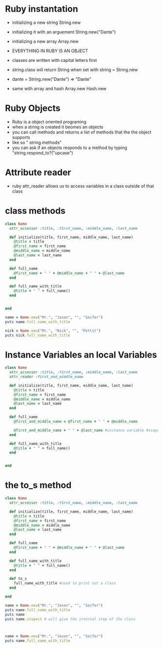 # Ruby instantation 
* initializing a new string String.new
* initializing it with an arguement String.new("Dante")
* initializing a new array Array.new

* EVERYTHING IN RUBY IS AN OBJECT
* classes are written with capital letters first
* string.class will return String when set with string = String.new
* dante = String.new("Dante") => "Dante"
* same with array and hash Array.new Hash.new


# Ruby Objects
* Ruby is a object oriented programing
* when a string is created it beomes an objects
* you can call methods and returns a list of methods that the the object supports
* like so " string.methods"
* you can ask if an objects responds to a method by typing "string.respond_to?("upcase")


# Attribute reader
* ruby attr_reader allows us to access variables in a class outside of that class



# class methods
```ruby
class Name
  attr_accessor :title, :first_name, :middle_name, :last_name

  def initialize(title, first_name, middle_name, last_name)
    @title = title
    @first_name = first_name
    @middle_name = middle_name
    @last_name = last_name
  end

  def full_name
    @first_name + " " + @middle_name + " " + @last_name
  end

  def full_name_with_title
    @title + " " + full_name()
  end


end

name = Name.new("Mr.", "Jason", "", "Seifer")
puts name.full_name_with_title

nick = Name.new("Mr.", "Nick", "", "Pettit")
puts nick.full_name_with_title
```

# Instance Variables an local Variables
```ruby
class Name
  attr_accessor :title, :first_name, :middle_name, :last_name
  attr_reader :first_and_middle_name

  def initialize(title, first_name, middle_name, last_name)
    @title = title
    @first_name = first_name
    @middle_name = middle_name
    @last_name = last_name
  end

  def full_name
    @first_and_middle_name = @first_name + " " + @middle_name

    @first_and_middle_name + " " + @last_name #instance variable #scope of a variable
  end

  def full_name_with_title
    @title + " " + full_name()
  end


end
```


# the to_s method
```ruby 
class Name
  attr_accessor :title, :first_name, :middle_name, :last_name

  def initialize(title, first_name, middle_name, last_name)
    @title = title
    @first_name = first_name
    @middle_name = middle_name
    @last_name = last_name
  end

  def full_name
    @first_name + " " + @middle_name + " " + @last_name
  end

  def full_name_with_title
    @title + " " + full_name()
  end

  def to_s
    full_name_with_title #used to print out a class
  end

end

name = Name.new("Mr.", "Jason", "", "Seifer")
puts name.full_name_with_title
puts name 
puts name.inspect # will give the internal step of the class



name = Name.new("Mr.", "Jason", "", "Seifer")
puts name.full_name_with_title
```



